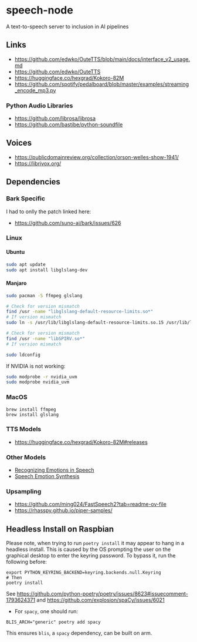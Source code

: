# speech-node
A text-to-speech server to inclusion in AI pipelines


## Links
- https://github.com/edwko/OuteTTS/blob/main/docs/interface_v2_usage.md
- https://github.com/edwko/OuteTTS
- https://huggingface.co/hexgrad/Kokoro-82M
- https://github.com/spotify/pedalboard/blob/master/examples/streaming_encode_mp3.py

### Python Audio Libraries
- https://github.com/librosa/librosa
- https://github.com/bastibe/python-soundfile

## Voices
- https://publicdomainreview.org/collection/orson-welles-show-1941/
- https://librivox.org/


## Dependencies

### Bark Specific
I had to onlly the patch linked here:
- https://github.com/suno-ai/bark/issues/626

### Linux


#### Ubuntu
```sh
sudo apt update
sudo apt install libglslang-dev
```

#### Manjaro
```sh
sudo pacman -S ffmpeg glslang

# Check for version mismatch
find /usr -name "libglslang-default-resource-limits.so*"
# If version mismatch
sudo ln -s /usr/lib/libglslang-default-resource-limits.so.15 /usr/lib/libglslang-default-resource-limits.so.14

# Check for version mismatch
find /usr -name "libSPIRV.so*"
# If version mismatch

sudo ldconfig
```

If NVIDIA is not working:
```sh
sudo modprobe -r nvidia_uvm
sudo modprobe nvidia_uvm
```

### MacOS
```
brew install ffmpeg
brew install glslang
```

### TTS Models
- https://huggingface.co/hexgrad/Kokoro-82M#releases

### Other Models
- [Recognizing Emotions in Speech](https://github.com/ddlBoJack/emotion2vec)
- [Speech Emotion Synthesis](https://github.com/NN-Project-2/Emotion-TTS-Emebddings)



### Upsampling
- https://github.com/ming024/FastSpeech2?tab=readme-ov-file
- https://rhasspy.github.io/piper-samples/

## Headless Install on Raspbian
Please note, when trying to run `poetry install` it may appear to hang in a headless install.  This is caused by the OS prompting the user on the graphical desktop to enter the keyring password.  To bypass it, run the following before:

```
export PYTHON_KEYRING_BACKEND=keyring.backends.null.Keyring
# Then
poetry install
```

See https://github.com/python-poetry/poetry/issues/8623#issuecomment-1793624371
and https://github.com/explosion/spaCy/issues/6021
* For `spacy`, one should run:
```
BLIS_ARCH="generic" poetry add spacy
```
This ensures `blis`, a `spacy` dependency, can be built on arm.